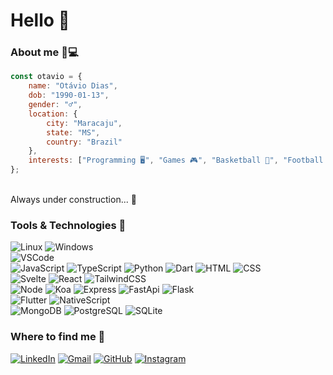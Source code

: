 # Hello 🖖
### About me 🧔💻
```javascript
const otavio = {
	name: "Otávio Dias",
	dob: "1990-01-13",
	gender: "♂",
	location: {
		city: "Maracaju",
		state: "MS",
		country: "Brazil"
	},
	interests: ["Programming 🖥", "Games 🎮", "Basketball 🏀", "Football ⚽️"]
};
```
<br/>
Always under construction... 🚧

### Tools & Technologies 🔧
![Linux](https://img.shields.io/static/v1?label=Linux&message=OS&color=green&logo=linux&style=flat-square&logoColor=white) ![Windows](https://img.shields.io/static/v1?label=Windows&message=OS&color=green&logo=windows&style=flat-square)<br/>
![VSCode](https://img.shields.io/static/v1?label=VS%20Code&message=Editor&color=blue&logo=visual-studio-code&style=flat-square)<br/>
![JavaScript](https://img.shields.io/static/v1?label=JavaScript&message=Code&color=ff4f8b&logo=javascript&style=flat-square&logoColor=white) ![TypeScript](https://img.shields.io/static/v1?label=TypeScript&message=Code&color=ff4f8b&logo=typescript&style=flat-square&logoColor=white) ![Python](https://img.shields.io/static/v1?label=Python&message=Code&color=ff4f8b&logo=python&style=flat-square&logoColor=white) ![Dart](https://img.shields.io/static/v1?label=Dart&message=Code&color=ff4f8b&logo=dart&style=flat-square&logoColor=white) ![HTML](https://img.shields.io/static/v1?label=Html&message=Code&color=ff4f8b&logo=html5&style=flat-square&logoColor=white) ![CSS](https://img.shields.io/static/v1?label=CSS&message=Code&color=ff4f8b&logo=css3&style=flat-square&logoColor=white)<br/>
![Svelte](https://img.shields.io/static/v1?label=Svelte&message=Front&color=orange&logo=svelte&style=flat-square&logoColor=white) ![React](https://img.shields.io/static/v1?label=React&message=Front&color=orange&logo=react&style=flat-square&logoColor=white) ![TailwindCSS](https://img.shields.io/static/v1?label=Tailwind%20CSS&message=Front&color=orange&logo=tailwindcss&style=flat-square&logoColor=white)<br/>
![Node](https://img.shields.io/static/v1?label=Node&message=Back&color=blueviolet&logo=node.js&style=flat-square&logoColor=white) ![Koa](https://img.shields.io/static/v1?label=Koa&message=Back&color=blueviolet&logo=koa&style=flat-square&logoColor=white) ![Express](https://img.shields.io/static/v1?label=Express&message=Back&color=blueviolet&logo=express&style=flat-square&logoColor=white) ![FastApi](https://img.shields.io/static/v1?label=FastAPI&message=Back&color=blueviolet&logo=fastapi&style=flat-square&logoColor=white) ![Flask](https://img.shields.io/static/v1?label=Flask&message=Back&color=blueviolet&logo=flask&style=flat-square&logoColor=white)<br/>
![Flutter](https://img.shields.io/static/v1?label=Flutter&message=Mobile&color=6aa6f8&logo=flutter&style=flat-square&logoColor=white) ![NativeScript](https://img.shields.io/static/v1?label=NativeScript&message=Mobile&color=6aa6f8&logo=nativescript&style=flat-square&logoColor=white)<br/>
![MongoDB](https://img.shields.io/static/v1?label=MongoDB&message=DB&color=47A248&logo=mongodb&style=flat-square&logoColor=white) ![PostgreSQL](https://img.shields.io/static/v1?label=PostgreSQL&message=DB&color=47A248&logo=postgresql&style=flat-square&logoColor=white) ![SQLite](https://img.shields.io/static/v1?label=SQLite&message=DB&color=47A248&logo=sqlite&style=flat-square&logoColor=white)
### Where to find me 🔎
[![LinkedIn](https://img.shields.io/badge/linkedin-%230077B5.svg?style=for-the-badge&logo=linkedin&logoColor=white)](https://linkedin.com/in/diasotavio) [![Gmail](https://img.shields.io/badge/Gmail-D14836?style=for-the-badge&logo=gmail&logoColor=white)](mailto:otaviodias@gmail.com) [![GitHub](https://img.shields.io/badge/github-%23121011.svg?style=for-the-badge&logo=github&logoColor=white)](https://github.com/taviodias) [![Instagram](https://img.shields.io/badge/Instagram-%23E4405F.svg?style=for-the-badge&logo=Instagram&logoColor=white)](https://instagram.com/otaviodias.s)
